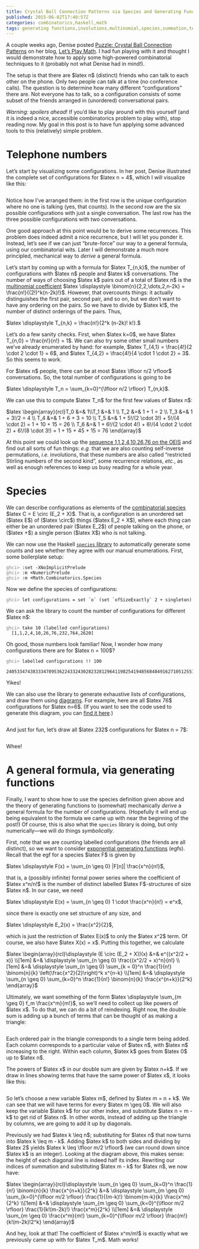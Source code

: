 ```yaml
---
title: Crystal Ball Connection Patterns via Species and Generating Functions
published: 2015-06-02T17:40:57Z
categories: combinatorics,haskell,math
tags: generating functions,involutions,multinomial,species,summation,telephone
---
```


<p>A couple weeks ago, Denise posted <a href="http://letsplaymath.net/2015/05/20/puzzle-crystal-ball-connection-patterns/">Puzzle: Crystal Ball Connection Patterns</a> on her blog, <a href="http://letsplaymath.net">Let’s Play Math</a>. I had fun playing with it and thought I would demonstrate how to apply some high-powered combinatorial techniques to it (probably not what Denise had in mind!).</p>
<p>The setup is that there are $latex n$ (distinct) friends who can talk to each other on the phone. Only two people can talk at a time (no conference calls). The question is to determine how many different “configurations” there are. Not everyone has to talk, so a configuration consists of some subset of the friends arranged in (unordered) conversational pairs.</p>
<p><em>Warning: spoilers ahead</em>! If you’d like to play around with this yourself (and it is indeed a nice, accessible combinatorics problem to play with), stop reading now. My goal in this post is to have fun applying some advanced tools to this (relatively) simple problem.</p>
<h1 id="telephone-numbers">Telephone numbers</h1>
<p>Let’s start by visualizing some configurations. In her post, Denise illustrated the complete set of configurations for $latex n = 4$, which I will visualize like this:</p>
<div style="text-align:center;">
<p><img src="http://byorgey.files.wordpress.com/2015/06/80a8f658f2b293f5.png" alt="" /></p>
</div>
<p>Notice how I’ve arranged them: in the first row is the unique configuration where no one is talking (yes, that counts). In the second row are the six possible configurations with just a single conversation. The last row has the three possible configurations with two conversations.</p>
<p>One good approach at this point would be to derive some recurrences. This problem does indeed admit a nice recurrence, but I will let you ponder it. Instead, let’s see if we can just “brute-force” our way to a general formula, using our combinatorial wits. Later I will demonstrate a much more principled, mechanical way to <em>derive</em> a general formula.</p>
<p>Let’s start by coming up with a formula for $latex T_{n,k}$, the number of configurations with $latex n$ people and $latex k$ conversations. The number of ways of choosing $latex k$ pairs out of a total of $latex n$ is the <a href="http://en.wikipedia.org/wiki/Multinomial_theorem#Multinomial_coefficients">multinomial coefficient</a> $latex \displaystyle \binom{n}{2,2,\dots,2,n-2k} = \frac{n!}{(2!)^k(n-2k)!}$. However, that overcounts things: it actually distinguishes the first pair, second pair, and so on, but we don’t want to have any ordering on the pairs. So we have to divide by $latex k!$, the number of distinct orderings of the pairs. Thus,</p>
<p>$latex \displaystyle T_{n,k} = \frac{n!}{2^k (n-2k)! k!}.$</p>
<p>Let’s do a few sanity checks. First, when $latex k=0$, we have $latex T_{n,0} = \frac{n!}{n!} = 1$. We can also try some other small numbers we’ve already enumerated by hand: for example, $latex T_{4,1} = \frac{4!}{2 \cdot 2 \cdot 1} = 6$, and $latex T_{4,2} = \frac{4!}{4 \cdot 1 \cdot 2} = 3$. So this seems to work.</p>
<p>For $latex n$ people, there can be at most $latex \lfloor n/2 \rfloor$ conversations. So, the total number of configurations is going to be</p>
<p>$latex \displaystyle T_n = \sum_{k=0}^{\lfloor n/2 \rfloor} T_{n,k}$.</p>
<p>We can use this to compute $latex T_n$ for the first few values of $latex n$:</p>
<p>$latex \begin{array}{rcl}T_0 &amp;=&amp; 1\\T_1 &amp;=&amp; 1 \\ T_2 &amp;=&amp; 1 + 1 = 2 \\ T_3 &amp;=&amp; 1 + 3!/2 = 4 \\ T_4 &amp;=&amp; 1 + 6 + 3 = 10 \\ T_5 &amp;=&amp; 1 + 5!/(2 \cdot 3!) + 5!/(4 \cdot 2) = 1 + 10 + 15 = 26 \\ T_6 &amp;=&amp; 1 + 6!/(2 \cdot 4!) + 6!/(4 \cdot 2 \cdot 2) + 6!/(8 \cdot 3!) = 1 + 15 + 45 + 15 = 76 \end{array}$</p>
<p>At this point we could look up the <a href="https://oeis.org/A000085">sequence 1,1,2,4,10,26,76 on the OEIS</a> and find out all sorts of fun things: <em>e.g.</em> that we are also counting self-inverse permutations, <em>i.e.</em> involutions, that these numbers are also called “restricted Stirling numbers of the second kind”, some recurrence relations, <em>etc.</em>, as well as enough references to keep us busy reading for a whole year.</p>
<h1 id="species">Species</h1>
<p>We can describe configurations as elements of the <a href="https://byorgey.wordpress.com/category/species/page/2/">combinatorial species</a> $latex C = E \circ (E_2 + X)$. That is, a configuration is an unordered set ($latex E$) of ($latex \circ$) things ($latex E_2 + X$), where each thing can either be an unordered pair ($latex E_2$) of people talking on the phone, or ($latex +$) a single person ($latex X$) who is not talking.</p>
<p>We can now use the Haskell <a href="http://hackage.haskell.org/package/species"><code>species</code> library</a> to automatically generate some counts and see whether they agree with our manual enumerations. First, some boilerplate setup:</p>
<pre><code><span style="color:gray;">ghci&gt; </span>:set -XNoImplicitPrelude
<span style="color:gray;">ghci&gt; </span>:m +NumericPrelude
<span style="color:gray;">ghci&gt; </span>:m +Math.Combinatorics.Species</code></pre>
<p>Now we define the species of configurations:</p>
<pre><code><span style="color:gray;">ghci&gt; </span>let configurations = set `o` (set `ofSizeExactly` 2 + singleton)</code></pre>
<p>We can ask the library to count the number of configurations for different $latex n$:</p>
<pre><code><span style="color:gray;">ghci&gt; </span>take 10 (labelled configurations)
  [1,1,2,4,10,26,76,232,764,2620]
</code></pre>
<p>Oh good, those numbers look familiar! Now, I wonder how many configurations there are for $latex n = 100$?</p>
<pre><code><span style="color:gray;">ghci&gt; </span>labelled configurations !! 100
  24053347438333478953622433243028232812964119825419485684849162710512551427284402176
</code></pre>
<p>Yikes!</p>
<p>We can also use the library to generate exhaustive lists of configurations, and draw them using <a href="http://projects.haskell.org/diagrams">diagrams</a>. For example, here are all $latex 76$ configurations for $latex n=6$. (If you want to see the code used to generate this diagram, you can <a href="http://hub.darcs.net/byorgey/byorgey-wordpress/browse/2015-05-telephone-numbers/telephone-numbers.markdown">find it here</a>.)</p>
<div style="text-align:center;">
<p><img src="http://byorgey.files.wordpress.com/2015/06/ab15a3034ace6d74.png" alt="" /></p>
</div>
<p>And just for fun, let’s draw all $latex 232$ configurations for $latex n = 7$:</p>
<div style="text-align:center;">
<p><img src="http://byorgey.files.wordpress.com/2015/06/71651d116c2cb576.png" alt="" /></p>
</div>
<p>Whee!</p>
<h1 id="a-general-formula-via-generating-functions">A general formula, via generating functions</h1>
<p>Finally, I want to show how to use the species definition given above and the theory of generating functions to (somewhat) mechanically <em>derive</em> a general formula for the number of configurations. (Hopefully it will end up being equivalent to the formula we came up with near the beginning of the post!) Of course, this is also what the <code>species</code> library is doing, but only numerically—we will do things <em>symbolically</em>.</p>
<p>First, note that we are counting labelled configurations (the friends are all distinct), so we want to consider <a href="http://blog.sigfpe.com/2007/11/small-combinatorial-library.html">exponential generating functions</a> (egfs). Recall that the egf for a species $latex F$ is given by</p>
<p>$latex \displaystyle F(x) = \sum_{n \geq 0} |F[n]| \frac{x^n}{n!}$,</p>
<p>that is, a (possibly infinite) formal power series where the coefficient of $latex x^n/n!$ is the number of distinct labelled $latex F$-structures of size $latex n$. In our case, we need</p>
<p>$latex \displaystyle E(x) = \sum_{n \geq 0} 1 \cdot \frac{x^n}{n!} = e^x$,</p>
<p>since there is exactly one set structure of any size, and</p>
<p>$latex \displaystyle E_2(x) = \frac{x^2}{2}$,</p>
<p>which is just the restriction of $latex E(x)$ to only the $latex x^2$ term. Of course, we also have $latex X(x) = x$. Putting this together, we calculate</p>
<p>$latex \begin{array}{rcl}\displaystyle (E \circ (E_2 + X))(x) &amp;=&amp; e^{(x^2/2 + x)} \\[1em] &amp;=&amp; \displaystyle \sum_{n \geq 0} \frac{(x^2/2 + x)^n}{n!} \\[1em] &amp;=&amp; \displaystyle \sum_{n \geq 0} \sum_{k = 0}^n \frac{1}{n!} \binom{n}{k} \left(\frac{x^2}{2}\right)^k x^{n-k} \\[1em] &amp;=&amp; \displaystyle \sum_{n \geq 0} \sum_{k=0}^n \frac{1}{n!} \binom{n}{k} \frac{x^{n+k}}{2^k} \end{array}$</p>
<p>Ultimately, we want something of the form $latex \displaystyle \sum_{m \geq 0} f_m \frac{x^m}{m!}$, so we’ll need to collect up like powers of $latex x$. To do that, we can do a bit of reindexing. Right now, the double sum is adding up a bunch of terms that can be thought of as making a triangle:</p>
<div style="text-align:center;">
<p><img src="http://byorgey.files.wordpress.com/2015/06/56defd3db32555d9.png" alt="" /></p>
</div>
<p>Each ordered pair in the triangle corresponds to a single term being added. Each column corresponds to a particular value of $latex n$, with $latex n$ increasing to the right. Within each column, $latex k$ goes from $latex 0$ up to $latex n$.</p>
<p>The powers of $latex x$ in our double sum are given by $latex n+k$. If we draw in lines showing terms that have the same power of $latex x$, it looks like this:</p>
<div style="text-align:center;">
<p><img src="http://byorgey.files.wordpress.com/2015/06/8b6daafc45e4846d.png" alt="" /></p>
</div>
<p>So let’s choose a new variable $latex m$, defined by $latex m = n + k$. We can see that we will have terms for every $latex m \geq 0$. We will also keep the variable $latex k$ for our other index, and substitute $latex n = m - k$ to get rid of $latex n$. In other words, instead of adding up the triangle by columns, we are going to add it up by diagonals.</p>
<p>Previously we had $latex k \leq n$; substituting for $latex n$ that now turns into $latex k \leq m - k$. Adding $latex k$ to both sides and dividing by $latex 2$ yields $latex k \leq \lfloor m/2 \rfloor$ (we can round down since $latex k$ is an integer). Looking at the diagram above, this makes sense: the height of each diagonal line is indeed half its index. Rewriting our indices of summation and substituting $latex m - k$ for $latex n$, we now have:</p>
<p>$latex \begin{array}{rcl}\displaystyle \sum_{n \geq 0} \sum_{k=0}^n \frac{1}{n!} \binom{n}{k} \frac{x^{n+k}}{2^k} &amp;=&amp; \displaystyle \sum_{m \geq 0} \sum_{k=0}^{\lfloor m/2 \rfloor} \frac{1}{(m-k)!} \binom{m-k}{k} \frac{x^m}{2^k} \\[1em] &amp;=&amp; \displaystyle \sum_{m \geq 0} \sum_{k=0}^{\lfloor m/2 \rfloor} \frac{1}{k!(m-2k)!} \frac{x^m}{2^k} \\[1em] &amp;=&amp; \displaystyle \sum_{m \geq 0} \frac{x^m}{m!} \sum_{k=0}^{\lfloor m/2 \rfloor} \frac{m!}{k!(m-2k)!2^k} \end{array}$</p>
<p>And hey, look at that! The coefficient of $latex x^m/m!$ is exactly what we previously came up with for $latex T_m$. Math works!</p>
<div class="references">

</div>


